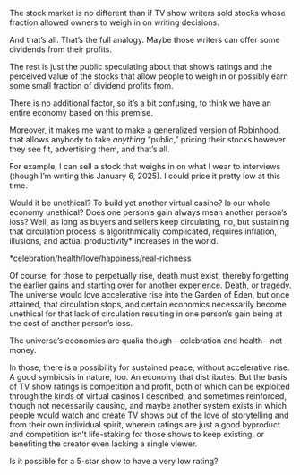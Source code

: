 The stock market is no different than if TV show writers sold stocks whose fraction allowed owners to weigh in on writing decisions. 

And that’s all. That’s the full analogy. Maybe those writers can offer some dividends from their profits. 

The rest is just the public speculating about that show’s ratings and the perceived value of the stocks that allow people to weigh in or possibly earn some small fraction of dividend profits from. 

There is no additional factor, so it’s a bit confusing, to think we have an entire economy based on this premise. 

Moreover, it makes me want to make a generalized version of Robinhood, that allows anybody to take *anything* “public,” pricing their stocks however they see fit, advertising them, and that’s all. 

For example, I can sell a stock that weighs in on what I wear to interviews (though I’m writing this January 6, 2025). I could price it pretty low at this time. 

Would it be unethical? To build yet another virtual casino? Is our whole economy unethical? Does one person’s gain always mean another person’s loss? Well, as long as buyers and sellers keep circulating, no, but sustaining that circulation process is algorithmically complicated, requires inflation, illusions, and actual productivity* increases in the world. 

*celebration/health/love/happiness/real-richness

Of course, for those to perpetually rise, death must exist, thereby forgetting the earlier gains and starting over for another experience. Death, or tragedy. The universe would love accelerative rise into the Garden of Eden, but once attained, that circulation stops, and certain economics necessarily become unethical for that lack of circulation resulting in one person’s gain being at the cost of another person’s loss. 

The universe’s economics are qualia though—celebration and health—not money. 

In those, there is a possibility for sustained peace, without accelerative rise. A good symbiosis in nature, too. An economy that distributes. But the basis of TV show ratings is competition and profit, both of which can be exploited through the kinds of virtual casinos I described, and sometimes reinforced, though not necessarily causing, and maybe another system exists in which people would watch and create TV shows out of the love of storytelling and from their own individual spirit, wherein ratings are just a good byproduct and competition isn’t life-staking for those shows to keep existing, or benefiting the creator even lacking a single viewer. 

Is it possible for a 5-star show to have a very low rating?